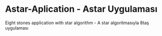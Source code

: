 # Astar-Aplication - Astar Uygulaması
Eight stones application with star algorithm - 
A star algoritmasıyla 8taş uygulaması
